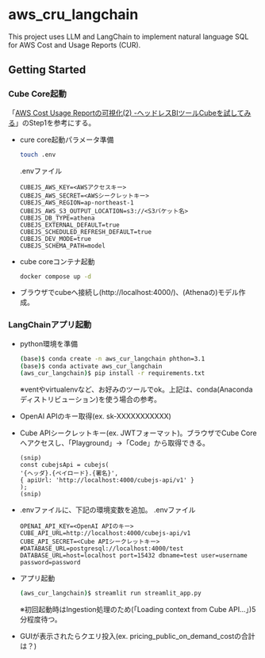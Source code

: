 # aws_cru_langchain
This project uses LLM and LangChain to implement natural language SQL for AWS Cost and Usage Reports (CUR).

## Getting Started
### Cube Core起動
「[AWS Cost Usage Reportの可視化(2) -ヘッドレスBIツールCubeを試してみる](https://t-tkm.github.io/blog/posts/2023/09/aws_cost_usage_report2/)」のStep1を参考にする。

- cure core起動パラメータ準備
    ```zsh
    touch .env
    ```
    .envファイル
    ```file
    CUBEJS_AWS_KEY=<AWSアクセスキー>
    CUBEJS_AWS_SECRET=<AWSシークレットキー>
    CUBEJS_AWS_REGION=ap-northeast-1
    CUBEJS_AWS_S3_OUTPUT_LOCATION=s3://<S3バケット名>
    CUBEJS_DB_TYPE=athena
    CUBEJS_EXTERNAL_DEFAULT=true
    CUBEJS_SCHEDULED_REFRESH_DEFAULT=true
    CUBEJS_DEV_MODE=true
    CUBEJS_SCHEMA_PATH=model
    ```

- cube coreコンテナ起動
    ```zsh
    docker compose up -d
    ```

- ブラウザでcubeへ接続し(http://localhost:4000/)、(Athenaの)モデル作成。

### LangChainアプリ起動
- python環境を準備
    ```zsh
    (base)$ conda create -n aws_cur_langchain phthon=3.1
    (base)$ conda activate aws_cur_langchain
    (aws_cur_langchain)$ pip install -r requirements.txt
    ```
    ※ventやvirtualenvなど、お好みのツールでok。上記は、conda(Anacondaディストリビューション)を使う場合の参考。

- OpenAI APIのキー取得(ex. sk-XXXXXXXXXXX)

- Cube APIシークレットキー(ex. JWTフォーマット)。ブラウザでCube Coreへアクセスし、「Playground」->「Code」から取得できる。

    ```
    (snip)
    const cubejsApi = cubejs(
    '{ヘッダ}.{ペイロード}.{署名}',
    { apiUrl: 'http://localhost:4000/cubejs-api/v1' }
    );
    (snip)
    ```  


- .envファイルに、下記の環境変数を追加。
    .envファイル
    ```file
    OPENAI_API_KEY=<OpenAI APIのキー>
    CUBE_API_URL=http://localhost:4000/cubejs-api/v1
    CUBE_API_SECRET=<Cube APIシークレットキー>
    #DATABASE_URL=postgresql://localhost:4000/test
    DATABASE_URL=host=localhost port=15432 dbname=test user=username password=password
    ```

- アプリ起動
    ```zsh
    (aws_cur_langchain)$ streamlit run streamlit_app.py
    ``` 
    ※初回起動時はIngestion処理のため(「Loading context from Cube API...」)5分程度待つ。

- GUIが表示されたらクエリ投入(ex. pricing_public_on_demand_costの合計は？)
